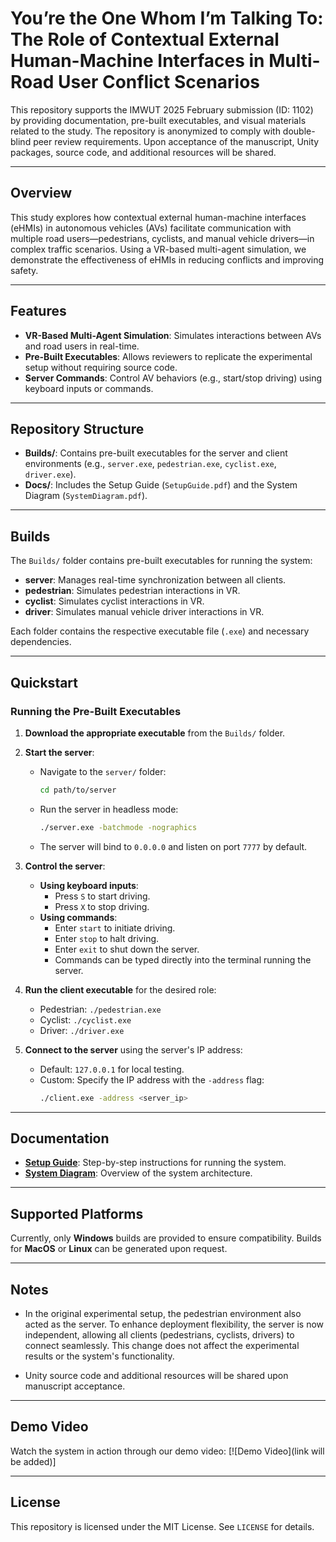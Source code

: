 # You’re the One Whom I’m Talking To: The Role of Contextual External Human-Machine Interfaces in Multi-Road User Conflict Scenarios

This repository supports the IMWUT 2025 February submission (ID: 1102) by providing documentation, pre-built executables, and visual materials related to the study. The repository is anonymized to comply with double-blind peer review requirements. Upon acceptance of the manuscript, Unity packages, source code, and additional resources will be shared.

---

## Overview
This study explores how contextual external human-machine interfaces (eHMIs) in autonomous vehicles (AVs) facilitate communication with multiple road users—pedestrians, cyclists, and manual vehicle drivers—in complex traffic scenarios. Using a VR-based multi-agent simulation, we demonstrate the effectiveness of eHMIs in reducing conflicts and improving safety.

---

## Features
- **VR-Based Multi-Agent Simulation**: Simulates interactions between AVs and road users in real-time.
- **Pre-Built Executables**: Allows reviewers to replicate the experimental setup without requiring source code.
- **Server Commands**: Control AV behaviors (e.g., start/stop driving) using keyboard inputs or commands.

---

## Repository Structure
- **Builds/**: Contains pre-built executables for the server and client environments (e.g., `server.exe`, `pedestrian.exe`, `cyclist.exe`, `driver.exe`).
- **Docs/**: Includes the Setup Guide (`SetupGuide.pdf`) and the System Diagram (`SystemDiagram.pdf`).

---

## Builds
The `Builds/` folder contains pre-built executables for running the system:
- **server**: Manages real-time synchronization between all clients.
- **pedestrian**: Simulates pedestrian interactions in VR.
- **cyclist**: Simulates cyclist interactions in VR.
- **driver**: Simulates manual vehicle driver interactions in VR.

Each folder contains the respective executable file (`.exe`) and necessary dependencies.

---

## Quickstart

### Running the Pre-Built Executables
1. **Download the appropriate executable** from the `Builds/` folder.
2. **Start the server**:
   - Navigate to the `server/` folder:
     ```bash
     cd path/to/server
     ```
   - Run the server in headless mode:
     ```bash
     ./server.exe -batchmode -nographics
     ```
   - The server will bind to `0.0.0.0` and listen on port `7777` by default.

3. **Control the server**:
   - **Using keyboard inputs**:
     - Press `S` to start driving.
     - Press `X` to stop driving.
   - **Using commands**:
     - Enter `start` to initiate driving.
     - Enter `stop` to halt driving.
     - Enter `exit` to shut down the server.
     - Commands can be typed directly into the terminal running the server.

4. **Run the client executable** for the desired role:
   - Pedestrian: `./pedestrian.exe`
   - Cyclist: `./cyclist.exe`
   - Driver: `./driver.exe`

5. **Connect to the server** using the server's IP address:
   - Default: `127.0.0.1` for local testing.
   - Custom: Specify the IP address with the `-address` flag:
     ```bash
     ./client.exe -address <server_ip>
     ```

---

## Documentation
- **[Setup Guide](Docs/SetupGuide.pdf)**: Step-by-step instructions for running the system.
- **[System Diagram](Docs/SystemDiagram.pdf)**: Overview of the system architecture.

---

## Supported Platforms
Currently, only **Windows** builds are provided to ensure compatibility. Builds for **MacOS** or **Linux** can be generated upon request.

---

## Notes
- In the original experimental setup, the pedestrian environment also acted as the server. To enhance deployment flexibility, the server is now independent, allowing all clients (pedestrians, cyclists, drivers) to connect seamlessly. This change does not affect the experimental results or the system's functionality.

- Unity source code and additional resources will be shared upon manuscript acceptance.

---

## Demo Video
Watch the system in action through our demo video:
[![Demo Video](link will be added)]

---

## License
This repository is licensed under the MIT License. See `LICENSE` for details.
